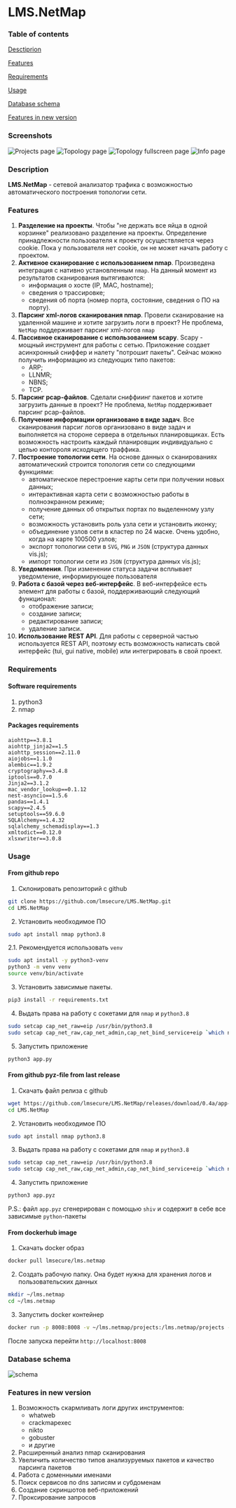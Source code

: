 # **LMS.NetMap**

### Table of contents
[Desctiprion](#description)

[Features](#features)

[Requirements](#requirements)

[Usage](#usage)

[Database schema](#database-schema)

[Features in new version](#features-in-new-version)

### Screenshots
![Projects page](src/docs/screenshots/scr1.png)
![Topology page](src/docs/screenshots/scr2.png)
![Topology fullscreen page](src/docs/screenshots/scr3.png)
![Info page](src/docs/screenshots/scr4.png)

### Description
**LMS.NetMap** - сетевой анализатор трафика с возможностью автоматического построения топологии сети. 

### Features
1. **Разделение на проекты**. Чтобы "не держать все яйца в одной корзинке" реализовано разделение на проекты. Определение принадлежности пользователя к проекту осуществляется через cookie. Пока у пользователя нет cookie, он не может начать работу с проектом.
1. **Активное сканирование с использованием nmap**. Произведена интеграция с нативно установленным `nmap`. На данный момент из результатов сканирования вытягиваются:
    - информация о хосте (IP, MAC, hostname);
    - сведения о трассировке;
    - сведения об порта (номер порта, состояние, сведения о ПО на порту).
1. **Парсинг xml-логов сканирования nmap**. Провели сканирование на удаленной машине и хотите загрузить логи в проект? Не проблема, `NetMap` поддерживает парсинг xml-логов `nmap`
1. **Пассивное сканирование с использованием scapy**. Scapy - мощный инструмент для работы с сетью. Приложение создает асинхронный сниффер и налету "потрошит пакеты". Сейчас можно получить информацию из следующих типо пакетов:
    - ARP;
    - LLNMR;
    - NBNS;
    - TCP.
1. **Парсинг pcap-файлов**. Сделали сниффиинг пакетов и хотите загрузить данные в проект? Не проблема, `NetMap` поддерживает парсинг pcap-файлов.
1. **Получение информации организовано в виде задач**. Все сканирования парсиг логов организовано в виде задач и выполняется на стороне сервера в отдельных планировщиках. Есть возможность настроить каждый планировщик индивидуально с целью контороля исходящего траффика.
1. **Построение топологии сети**. На основе данных о сканированиях автоматический строится топология сети со следующими функциями:
    - автоматическое перестроение карты сети при получении новых данных;
    - интерактивная карта сети с возможностью работы в полноэкранном режиме;
    - получение данных об открытых портах по выделенному узлу сети;
    - возможность установить роль узла сети и установить иконку;
    - объединение узлов сети в кластер по 24 маске. Очень удобно, когда на карте 100500 узлов;
    - экспорт топологии сети в `SVG`, `PNG` и `JSON` (структура данных vis.js);
    - импорт топологии сети из `JSON` (структура данных vis.js);
1. **Уведомления**. При изменении статуса задачи всплывает уведомление, информирующее пользователя
1. **Работа с базой через веб-интерфейс**. В веб-интерфейсе есть элемент для работы с базой, поддерживающий следующий функционал:
    - отображение записи;
    - создание записи;
    - редактирование записи;
    - удаление записи.
1. **Использование REST API**. Для работы с серверной частью используется REST API, поэтому есть возможность написать свой интерфейс (tui, gui native, mobile) или интегрировать в свой проект.

### Requirements
#### Software requirements
1. python3
1. nmap

#### Packages requirements

```
aiohttp==3.8.1
aiohttp_jinja2==1.5
aiohttp_session==2.11.0
aiojobs==1.1.0
alembic==1.9.2
cryptography==3.4.8
iptools==0.7.0
Jinja2==3.1.2
mac_vendor_lookup==0.1.12
nest-asyncio==1.5.6
pandas==1.4.1
scapy==2.4.5
setuptools==59.6.0
SQLAlchemy==1.4.32
sqlalchemy_schemadisplay==1.3
xmltodict==0.12.0
xlsxwriter==3.0.8
```
### Usage
#### From github repo
1. Склонировать репозиторий с github 
```bash
git clone https://github.com/lmsecure/LMS.NetMap.git
cd LMS.NetMap
```
2. Установить необходимое ПО
```bash
sudo apt install nmap python3.8
```
2.1. Рекомендуется использовать `venv`
```bash
sudo apt install -y python3-venv
python3 -m venv venv
source venv/bin/activate
```
3. Установить зависимые пакеты. 
```bash
pip3 install -r requirements.txt
```
4. Выдать права на работу с сокетами для `nmap` и `python3.8`
```bash
sudo setcap cap_net_raw=eip /usr/bin/python3.8
sudo setcap cap_net_raw,cap_net_admin,cap_net_bind_service+eip `which nmap`
```
5. Запустить приложение
```bash
python3 app.py
```
#### From github pyz-file from last release
1. Скачать файл релиза с github 
```bash
wget https://github.com/lmsecure/LMS.NetMap/releases/download/0.4a/app-v0.4a.pyz
cd LMS.NetMap
```
2. Установить необходимое ПО
```bash
sudo apt install nmap python3.8
```
3. Выдать права на работу с сокетами для `nmap` и `python3.8`
```bash
sudo setcap cap_net_raw=eip /usr/bin/python3.8
sudo setcap cap_net_raw,cap_net_admin,cap_net_bind_service+eip `which nmap`
```
4. Запустить приложение
```bash
python3 app.pyz
```

P.S.: файл `app.pyz` сгенерирован с помощью `shiv` и содержит в себе все зависимые `python`-пакеты
#### From dockerhub image
1. Скачать docker образ
```bash
docker pull lmsecure/lms.netmap
```
2. Создать рабочую папку. Она будет нужна для хранения логов и пользовательских данных
```bash
mkdir ~/lms.netmap
cd ~/lms.netmap
```
3. Запустить docker контейнер
```bash
docker run -p 8008:8008 -v ~/lms.netmap/projects:/lms.netmap/projects -v ~/lms.netmap/logs:/lms.netmap/logs -d lmsecure/lms.netmap:latest
```
После запуска перейти `http://localhost:8008`


### Database schema
![schema](src/docs/db_schema_full.png)

### Features in new version
1. Возможность скармливать логи других инструментов:
    - whatweb
    - crackmapexec
    - nikto
    - gobuster
    - и другие
1. Расширенный анализ nmap сканирования
1. Увеличить количество типов анализуруемых пакетов и качество парсинга пакетов
1. Работа с доменными именами
1. Поиск сервисов по dns записям и субдоменам
1. Создание скриншотов веб-приложений
1. Проксирование запросов

